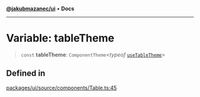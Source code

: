 [**@jakubmazanec/ui**](../README.md) • **Docs**

---

# Variable: tableTheme

> `const` **tableTheme**: `ComponentTheme`\<_typeof_
> [`useTableTheme`](../functions/useTableTheme.md)\>

## Defined in

[packages/ui/source/components/Table.ts:45](https://github.com/jakubmazanec/tools/blob/863f04cbbb9368fd023f0309084819aa9247d808/packages/ui/source/components/Table.ts#L45)
